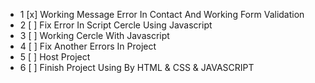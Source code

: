 - 1 [x] Working Message Error In Contact And Working Form Validation
- 2 [ ] Fix Error In Script Cercle Using Javascript
- 3 [ ] Working Cercle With Javascript
- 4 [ ] Fix Another Errors In Project
- 5 [ ] Host Project
- 6 [ ] Finish Project Using By HTML & CSS & JAVASCRIPT
